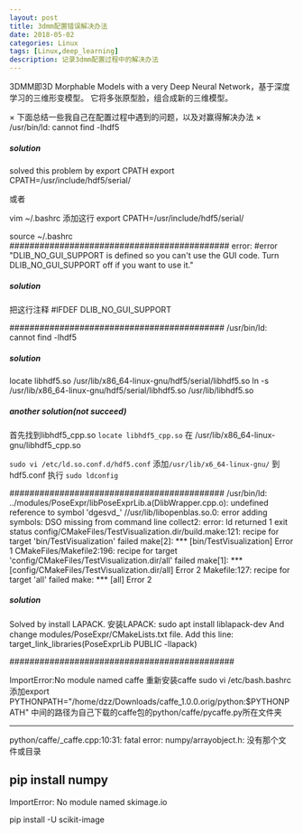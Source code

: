 ```yaml
---
layout: post
title: 3dmm配置错误解决办法
date: 2018-05-02
categories: Linux
tags: [Linux,deep_learning]
description: 记录3dmm配置过程中的解决办法
---
```


3DMM即3D Morphable Models with a very Deep Neural Network，基于深度学习的三维形变模型。
它将多张原型脸，组合成新的三维模型。

× 下面总结一些我自己在配置过程中遇到的问题，以及对赢得解决办法
× /usr/bin/ld: cannot find -lhdf5

##### solution
solved this problem by export CPATH
export CPATH=/usr/include/hdf5/serial/

或者

vim ~/.bashrc
添加这行
export CPATH=/usr/include/hdf5/serial/

source ~/.bashrc
############################################
error: #error "DLIB_NO_GUI_SUPPORT is defined so you can't use the GUI code.  Turn DLIB_NO_GUI_SUPPORT off if you want to use it."


##### solution
把这行注释  #IFDEF DLIB_NO_GUI_SUPPORT



###########################################
/usr/bin/ld: cannot find -lhdf5

##### solution
 locate libhdf5.so
/usr/lib/x86_64-linux-gnu/hdf5/serial/libhdf5.so
 ln -s /usr/lib/x86_64-linux-gnu/hdf5/serial/libhdf5.so /usr/lib/libhdf5.so

##### another solution(not succeed)
首先找到libhdf5_cpp.so `locate libhdf5_cpp.so`
在 /usr/lib/x86_64-linux-gnu/libhdf5_cpp.so

`sudo vi /etc/ld.so.conf.d/hdf5.conf`
添加`/usr/lib/x6_64-linux-gnu/` 到 hdf5.conf
执行  `sudo ldconfig`


###########################################
/usr/bin/ld: ../modules/PoseExpr/libPoseExprLib.a(DlibWrapper.cpp.o): undefined reference to symbol 'dgesvd_'
//usr/lib/libopenblas.so.0: error adding symbols: DSO missing from command line
collect2: error: ld returned 1 exit status
config/CMakeFiles/TestVisualization.dir/build.make:121: recipe for target 'bin/TestVisualization' failed
make[2]: *** [bin/TestVisualization] Error 1
CMakeFiles/Makefile2:196: recipe for target 'config/CMakeFiles/TestVisualization.dir/all' failed
make[1]: *** [config/CMakeFiles/TestVisualization.dir/all] Error 2
Makefile:127: recipe for target 'all' failed
make: *** [all] Error 2

##### solution
Solved by install LAPACK. 
安装LAPACK: sudo apt install liblapack-dev
And change modules/PoseExpr/CMakeLists.txt file. Add this line:
target_link_libraries(PoseExprLib PUBLIC -llapack)

#############################################

ImportError:No module named caffe
重新安装caffe
sudo vi /etc/bash.bashrc
添加export PYTHONPATH="/home/dzz/Downloads/caffe_1.0.0.orig/python:$PYTHONPATH"
中间的路径为自己下载的caffe包的python/caffe/pycaffe.py所在文件夹

----
python/caffe/_caffe.cpp:10:31: fatal error: numpy/arrayobject.h: 没有那个文件或目录

pip install numpy
----

ImportError: No module named skimage.io

pip install -U scikit-image 



